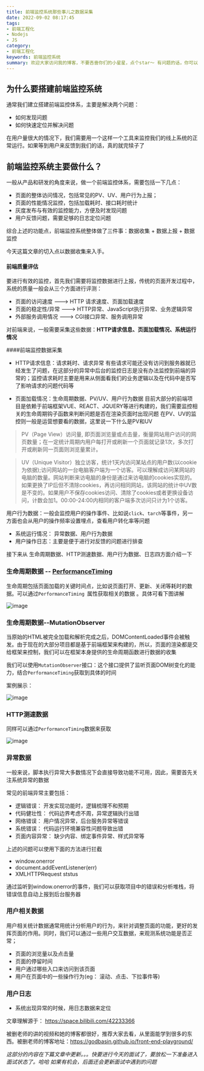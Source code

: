 ```yaml
---
title: 前端监控系统那些事儿之数据采集
date: 2022-09-02 08:17:45
tags: 
- 前端工程化
- Nodejs
- JS
category:
- 前端工程化
keywords: 前端监控系统
summary: 欢迎大家访问我的博客，不要吝啬你们的小星星，点个star～ 有问题的话，你可以将问题在留言板留言问我.
---
```

## 为什么要搭建前端监控系统

通常我们建立搭建前端监控体系，主要是解决两个问题：
- 如何发现问题
- 如何快速定位并解决问题

在用户量很大的情况下，我们需要用一个这样一个工具来监控我们的线上系统的正常运行。如果等到用户来反馈到我们的话，真的就完犊子了

## 前端监控系统主要做什么？

一般从产品和研发的角度来说，做一个前端监控体系，需要包括一下几点：
- 页面的整体访问情况，包括常见的PV、UV、用户行为上报；
- 页面的性能情况监控，包括加载耗时、接口耗时统计
- 灰度发布与有效的监控能力，方便及时发现问题
- 用户反馈问题，需要足够的日志定位问题

综合上述的功能点，前端监控系统整体做了三件事：数据收集 + 数据上报 + 数据监控

今天这篇文章的切入点以数据收集来入手。

#### 前端质量评估

要进行有效的监控，首先我们需要将监控数据进行上报，传统的页面开发过程中，系统的质量一般会从三个方面进行评测：

- 页面的访问速度        --->      HTTP 请求速度、页面加载速度
- 页面的稳定性/异常   --->      HTTP异常、JavaScript执行异常、业务逻辑异常
- 外部服务调用情况     --->      CGI接口异常、服务调用异常

对前端来说，一般需要采集这些数据：**HTTP请求信息、页面加载情况、系统运行情况**

####前端监控数据采集

- HTTP请求信息：请求耗时、请求异常
有些请求可能还没有访问到服务器就已经发生了问题，在这部分的异常中后台的监控日志是没有办法监控到前端的异常的；监控请求耗时主要是用来从侧面看我们的业务逻辑以及在代码中是否写了影响请求的问题代码等

- 页面加载情况：生命周期数据、PV/UV、用户行为数据
目前大部分的前端项目是依赖于前端框架VUE、REACT、JQUERY等进行构建的，我们需要监控相关的生命周期钩子函数来判断问题是否在渲染页面时出现问题
在PV、UV的监控则一般是运营想要看的数据，这里说一下什么是PV和UV

> PV（Page View）访问量, 即页面浏览量或点击量，衡量网站用户访问的网页数量；在一定统计周期内用户每打开或刷新一个页面就记录1次，多次打开或刷新同一页面则浏览量累计。

> UV（Unique Visitor）独立访客，统计1天内访问某站点的用户数(以cookie为依据);访问网站的一台电脑客户端为一个访客。可以理解成访问某网站的电脑的数量。网站判断来访电脑的身份是通过来访电脑的cookies实现的。如果更换了IP后但不清除cookies，再访问相同网站，该网站的统计中UV数是不变的。如果用户不保存cookies访问、清除了cookies或者更换设备访问，计数会加1。00:00-24:00内相同的客户端多次访问只计为1个访客。

用户行为数据：一般会监控用户的操作事件、比如说`click`、`tarch`等事件，另一方面也会从用户的操作频率设置埋点，查看用户转化率等问题

- 系统运行情况： 异常数据、用户行为数据
- 用户操作日志：主要是便于进行对反馈的问题进行排查

接下来从 生命周期数据、HTTP测速数据、用户行为数据、日志四方面介绍一下

### 生命周期数据 -- [PerformanceTiming](https://www.w3.org/TR/navigation-timing-2/ "PerformanceTiming")

生命周期包括页面加载的关键时间点，比如说页面打开、更新、关闭等耗时的数据。可以通过`PerformanceTiming	`属性获取相关的数据 。具体可看下图讲解

![image](https://img2022.cnblogs.com/blog/1234038/202209/1234038-20220902084348623-1153064024.png)

### 生命周期数据--MutationObserver
当原始的HTML被完全加载和解析完成之后，DOMContentLoaded事件会被触发。由于现在的大部分项目都是基于前端框架来构建的，所以，页面的渲染都是交给框架来控制，我们可以在框架本身提供的生命周期函数进行数据的收集

我们可以使用`MutationObserver`接口：这个接口提供了监听页面DOM树变化的能力，结合`PerformanceTiming`获取到具体的时间

案例展示：

![image](https://img2022.cnblogs.com/blog/1234038/202209/1234038-20220902084938398-1436707415.png)

### HTTP测速数据
同样可以通过`PerformanceTiming`数据来获取

![image](https://img2022.cnblogs.com/blog/1234038/202209/1234038-20220902090147167-1212819688.png)

### 异常数据

一般来说，脚本执行异常大多数情况下会直接导致功能不可用，因此，需要首先关注系统异常的数据

常见的前端异常主要包括：
- 逻辑错误：        开发实现功能时，逻辑梳理不和预期
- 代码健壮性：     代码边界考虑不周，异常逻辑执行出错
- 网络错误：        用户情况异常，后台服务异常等错误
- 系统错误：        代码运行环境兼容性问题导致出错
- 页面内容异常： 缺少内容、绑定事件异常、样式异常等

上述的问题可以使用下面的方法进行拦截
- window.onerror
- document.addEventListener(err)
- XMLHTTPRequest ststus

通过监听到window.onerror的事件，我们可以获取项目中的错误和分析堆栈，将错误信息自动上报到后台服务器

### 用户相关数据

用户相关统计数据通常用统计分析用户的行为，来针对调整页面的功能，更好的发挥页面的作用。同时，我们可以通过一些用户交互数据，来观测系统功能是否正常；

- 页面的浏览量以及点击量
- 页面的停留时间
- 用户通过哪些入口来访问到该页面
- 用户在页面中的一些操作行为(eg： 滚动、点击、下拉事件等)

### 用户日志

- 系统出现异常的时候，用日志数据来定位


文章理解源于： https://space.bilibili.com/42233366

被删老师的讲的视频和她的博客都很好，推荐大家去看，从里面能学到很多的东西。被删老师的博客地址：https://godbasin.github.io/front-end-playground/

*这部分的内容在下篇文章中更新。。。快要进行今天的面试了，要放松一下准备进入面试状态了。哈哈 如果有机会，后面还会更新面试中遇到的问题*


